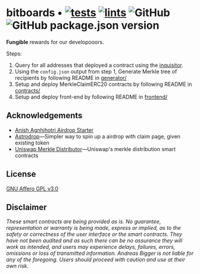 # bitboards  • [![tests](https://github.com/abigger87/bitboards/actions/workflows/tests.yml/badge.svg)](https://github.com/abigger87/bitboards/actions/workflows/tests.yml) [![lints](https://github.com/abigger87/bitboards/actions/workflows/lints.yml/badge.svg)](https://github.com/abigger87/bitboards/actions/workflows/lints.yml) ![GitHub](https://img.shields.io/github/license/abigger87/bitboards) ![GitHub package.json version](https://img.shields.io/github/package-json/v/abigger87/bitboards)

**Fungible** rewards for our developooors.


Steps:

1. Query for all addresses that deployed a contract using the [inquisitor](./inquisitor).
2. Using the `config.json` output from step 1, Generate Merkle tree of recipients by following README in [generator/](./generator)
3. Setup and deploy MerkleClaimERC20 contracts by following README in [contracts/](./contracts)
4. Setup and deploy front-end by following README in [frontend/](./frontend)

## Acknowledgements

- [Anish Agnhihotri Airdrop Starter](https://github.com/Anish-Agnihotri/merkle-airdrop-starter)
- [Astrodrop](https://astrodrop.xyz/)—Simpler way to spin up a airdrop with claim page, given existing token
- [Uniswap Merkle Distributor](https://github.com/Uniswap/merkle-distributor)—Uniswap's merkle distribution smart contracts

## License

[GNU Affero GPL v3.0](https://github.com/Anish-Agnihotri/merkle-airdrop-starter/blob/master/LICENSE)

## Disclaimer

_These smart contracts are being provided as is. No guarantee, representation or warranty is being made, express or implied, as to the safety or correctness of the user interface or the smart contracts. They have not been audited and as such there can be no assurance they will work as intended, and users may experience delays, failures, errors, omissions or loss of transmitted information. Andreas Bigger is not liable for any of the foregoing. Users should proceed with caution and use at their own risk._
